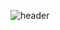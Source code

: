 ![header](https://capsule-render.vercel.app/api?type=waving&color=auto&height=200&section=header&text=JunYeong%20Park&fontSize=80&animation=blinking)
